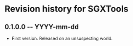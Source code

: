# Revision history for SGXTools

## 0.1.0.0  -- YYYY-mm-dd

* First version. Released on an unsuspecting world.
